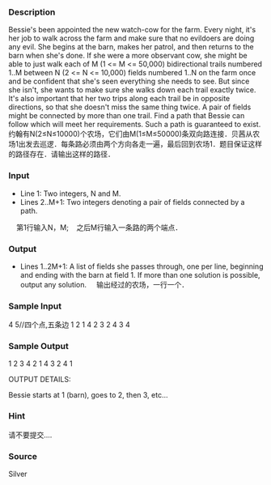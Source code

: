 
### Description
Bessie's been appointed the new watch-cow for the farm. Every night, it's her job to walk across the farm and make sure that no evildoers are doing any evil. She begins at the barn, makes her patrol, and then returns to the barn when she's done. If she were a more observant cow, she might be able to just walk each of M (1 <= M <= 50,000) bidirectional trails numbered 1..M between N (2 <= N <= 10,000) fields numbered 1..N on the farm once and be confident that she's seen everything she needs to see. But since she isn't, she wants to make sure she walks down each trail exactly twice. It's also important that her two trips along each trail be in opposite directions, so that she doesn't miss the same thing twice. A pair of fields might be connected by more than one trail. Find a path that Bessie can follow which will meet her requirements. Such a path is guaranteed to exist.
约翰有N(2≤N≤10000)个农场，它们由M(1≤M≤50000)条双向路连接．贝茜从农场1出发去巡逻．每条路必须由两个方向各走一遍，最后回到农场1．题目保证这样的路径存在．请输出这样的路径．
### Input
* Line 1: Two integers, N and M.
* Lines 2..M+1: Two integers denoting a pair of fields connected by a path.

    第1行输入N，M;
   之后M行输入一条路的两个端点．
### Output
* Lines 1..2M+1: A list of fields she passes through, one per line, beginning and ending with the barn at field 1. If more than one solution is possible, output any solution. 
    输出经过的农场，一行一个．
### Sample Input
4 5//四个点,五条边
1 2
1 4
2 3
2 4
3 4

### Sample Output
1
2
3
4
2
1
4
3
2
4
1

OUTPUT DETAILS:

Bessie starts at 1 (barn), goes to 2, then 3, etc...

### Hint
请不要提交....
### Source
Silver